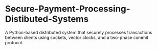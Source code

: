 # Secure-Payment-Processing-Distibuted-Systems
A Python-based distributed system that securely processes transactions between clients using sockets, vector clocks, and a two-phase commit protocol.
